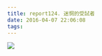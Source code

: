 ```yaml
---
title: report124. 迷惘的受試者
date: 2016-04-07 22:06:08
tags:
---
```

![](https://i.loli.net/2017/12/25/5a410fa610eb1.jpg)
